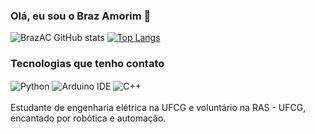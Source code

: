 ### Olá, eu sou o Braz Amorim 👋
![BrazAC GitHub stats](https://github-readme-stats.vercel.app/api?username=BrazAC&show_icons=true&theme=dark)
[![Top Langs](https://github-readme-stats.vercel.app/api/top-langs/?username=BrazAC)](https://github.com/BrazAC/github-readme-stats)
### Tecnologias que tenho contato
<div style="display: inline_block><br/>
  <img align="center" alt="C++" src="https://img.shields.io/badge/C%2B%2B-00599C?style=for-the-badge&logo=c%2B%2B&logoColor=white" />
  <img align="center" alt="Python" src="https://img.shields.io/badge/Python-3776AB?style=for-the-badge&logo=python&logoColor=white" />
  <img align="center" alt="Arduino IDE" src="https://img.shields.io/badge/Arduino_IDE-00979D?style=for-the-badge&logo=arduino&logoColor=white" />
  <img align="center" alt="C++" src="https://img.shields.io/badge/C%2B%2B-00599C?style=for-the-badge&logo=c%2B%2B&logoColor=white" />
</div><br/>
Estudante de engenharia elétrica na UFCG e voluntário na RAS - UFCG, encantado por robótica e automação.
                                                                                                                                  


